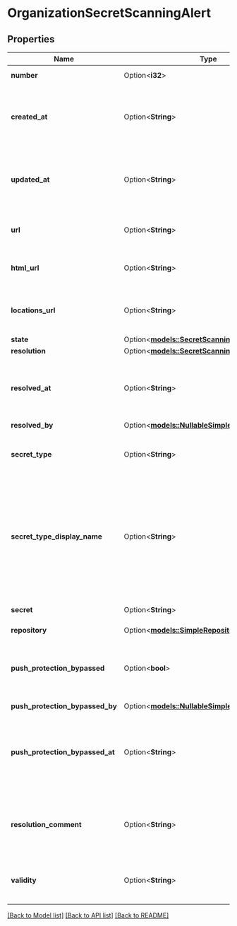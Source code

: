 # OrganizationSecretScanningAlert

## Properties

Name | Type | Description | Notes
------------ | ------------- | ------------- | -------------
**number** | Option<**i32**> | The security alert number. | [optional][readonly]
**created_at** | Option<**String**> | The time that the alert was created in ISO 8601 format: `YYYY-MM-DDTHH:MM:SSZ`. | [optional][readonly]
**updated_at** | Option<**String**> | The time that the alert was last updated in ISO 8601 format: `YYYY-MM-DDTHH:MM:SSZ`. | [optional][readonly]
**url** | Option<**String**> | The REST API URL of the alert resource. | [optional][readonly]
**html_url** | Option<**String**> | The GitHub URL of the alert resource. | [optional][readonly]
**locations_url** | Option<**String**> | The REST API URL of the code locations for this alert. | [optional]
**state** | Option<[**models::SecretScanningAlertState**](secret-scanning-alert-state.md)> |  | [optional]
**resolution** | Option<[**models::SecretScanningAlertResolution**](secret-scanning-alert-resolution.md)> |  | [optional]
**resolved_at** | Option<**String**> | The time that the alert was resolved in ISO 8601 format: `YYYY-MM-DDTHH:MM:SSZ`. | [optional]
**resolved_by** | Option<[**models::NullableSimpleUser**](nullable-simple-user.md)> |  | [optional]
**secret_type** | Option<**String**> | The type of secret that secret scanning detected. | [optional]
**secret_type_display_name** | Option<**String**> | User-friendly name for the detected secret, matching the `secret_type`. For a list of built-in patterns, see \"[Secret scanning patterns](https://docs.github.com/code-security/secret-scanning/secret-scanning-patterns#supported-secrets-for-advanced-security).\" | [optional]
**secret** | Option<**String**> | The secret that was detected. | [optional]
**repository** | Option<[**models::SimpleRepository**](simple-repository.md)> |  | [optional]
**push_protection_bypassed** | Option<**bool**> | Whether push protection was bypassed for the detected secret. | [optional]
**push_protection_bypassed_by** | Option<[**models::NullableSimpleUser**](nullable-simple-user.md)> |  | [optional]
**push_protection_bypassed_at** | Option<**String**> | The time that push protection was bypassed in ISO 8601 format: `YYYY-MM-DDTHH:MM:SSZ`. | [optional]
**resolution_comment** | Option<**String**> | The comment that was optionally added when this alert was closed | [optional]
**validity** | Option<**String**> | The token status as of the latest validity check. | [optional]

[[Back to Model list]](../README.md#documentation-for-models) [[Back to API list]](../README.md#documentation-for-api-endpoints) [[Back to README]](../README.md)


